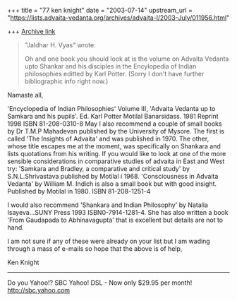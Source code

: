 +++
title = "77 ken knight"
date = "2003-07-14"
upstream_url = "https://lists.advaita-vedanta.org/archives/advaita-l/2003-July/011956.html"

+++
[Archive link](https://lists.advaita-vedanta.org/archives/advaita-l/2003-July/011956.html)


> "Jaldhar H. Vyas" <jaldhar at braincells.com> wrote:
> 
> Oh and one book you should look at is the volume on
> Advaita Vedanta upto
> Shankar and his disciples in the Encylopedia of
> Indian philosophies
> editted by Karl Potter. (Sorry I don't have further
> bibliographic info
> right now.) 

Namaste all,

'Encyclopedia of Indian Philosophies' Volume III,
'Advaita Vedanta up to Samkara and his pupils'.
Ed. Karl Potter  Motilal Banarsidass. 1981 Reprint
1998  ISBN 81-208-0310-8
May I also recommend a couple of small books by Dr
T.M.P Mahadevan published by the University of Mysore.
The first is called 'The Insights of Advaita' and was
published in 1970. The other, whose title escapes me
at the moment, was specifically on Shankara and lists
quotations from his writing.
If you would like to look at one of the more sensible
considerations in comparative studies of advaita in
East and West try:
'Samkara and Bradley, a comparative and critical
study' by S.N.L.Shrivastava published by Motilal i
1968.
'Consciousness in Advaita Vedanta' by William M.
Indich is also a small book but with good insight.
Published by Motilal in 1980. ISBN 81-208-1251-4

I would also recommend 'Shankara and Indian
Philosophy' by Natalia Isayeva...SUNY Press 1993
ISBN0-7914-1281-4.  She has also written a book 'From
Gaudapada to Abhinavagupta' that is excellent but
details are not to hand.


I am not sure if any of these were already on your
list but I am wading through a mass of e-mails so hope
that the above is of help,

Ken Knight

__________________________________
Do you Yahoo!?
SBC Yahoo! DSL - Now only $29.95 per month!
http://sbc.yahoo.com

